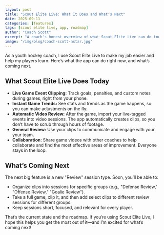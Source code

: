```yaml
---
layout: post
title: "Scout Elite Live: What It Does and What's Next"
date: 2025-09-11
categories: [features]
tags: [scout elite live, app, roadmap]
author: "Coach Scott"
excerpt: "A coach's honest overview of what Scout Elite Live can do today, and a look at the next features coming soon."
image: "/img/blog/coach-scott-nstar.jpg"
---
```


As a youth hockey coach, I use Scout Elite Live to make my job easier and help my players learn. Here’s what the app can do right now, and what’s coming next.

## What Scout Elite Live Does Today

- **Live Game Event Clipping:** Track goals, penalties, and custom notes during games, right from your phone.
- **Instant Game Trends:** See stats and trends as the game happens, so you can make adjustments on the fly.
- **Automatic Video Review:** After the game, import your live-tagged events into video sessions. The app automatically creates clips, so you don’t have to scrub through hours of footage.
- **General Review:** Use your clips to communicate and engage with your your team.
- **Collaboration:** Share game videos with other coaches to help collaborate and find the most effective areas of improvement. Everyone stays in the loop.

## What’s Coming Next

The next big feature is a new "Review" session type. Soon, you’ll be able to:

- Organize clips into sessions for specific groups (e.g., "Defense Review," "Offense Review," "Goalie Review").
- Take a full game, clip it, and then add select clips to different review sessions for different groups.
- Keep sessions short, focused, and relevant for every player.

That’s the current state and the roadmap. If you’re using Scout Elite Live, I hope this helps you get the most out of it—and I’m excited for what’s coming next!
